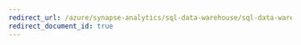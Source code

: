 ```yaml
---
redirect_url: /azure/synapse-analytics/sql-data-warehouse/sql-data-warehouse-tables-index
redirect_document_id: true
---
```

